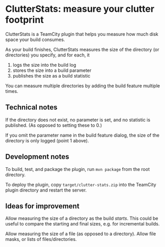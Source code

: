 # ClutterStats: measure your clutter footprint

ClutterStats is a TeamCity plugin that helps you measure how much disk space your build consumes.

As your build finishes, ClutterStats measures the size of the directory (or directories) you specify, and for each, it

1. logs the size into the build log
2. stores the size into a build parameter
3. publishes the size as a build statistic

You can measure multiple directories by adding the build feature multiple times.

## Technical notes
If the directory does not exist, no parameter is set, and no statistic is published. (As opposed to setting these to 0.)

If you omit the parameter name in the build feature dialog, the size of the directory is only logged (point 1 above).

## Development notes
To build, test, and package the plugin, run `mvn package` from the root directory.

To deploy the plugin, copy `target/clutter-stats.zip` into the TeamCity plugin directory and restart the server.

## Ideas for improvement
Allow measuring the size of a directory as the build *starts*. This could be useful to compare the starting and final
sizes, e.g. for incremental builds.

Allow measuring the size of a file (as opposed to a directory). Allow file masks, or lists of files/directories.
